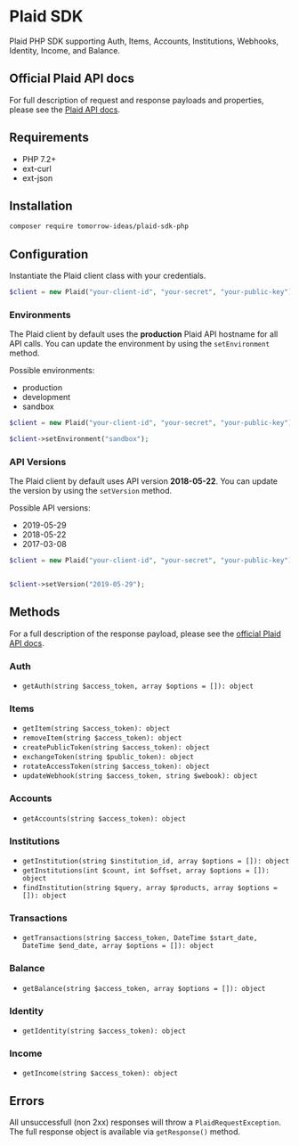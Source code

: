 # Plaid SDK
Plaid PHP SDK supporting Auth, Items, Accounts, Institutions, Webhooks, Identity, Income, and Balance.

## Official Plaid API docs
For full description of request and response payloads and properties, please see the [Plaid API docs](https://plaid.com/docs/).

## Requirements
* PHP 7.2+
* ext-curl
* ext-json

## Installation
```bash
composer require tomorrow-ideas/plaid-sdk-php
````

## Configuration
Instantiate the Plaid client class with your credentials.

```php
$client = new Plaid("your-client-id", "your-secret", "your-public-key");
```

### Environments
The Plaid client by default uses the **production** Plaid API hostname for all API calls. You can update the environment by using the ```setEnvironment``` method.

Possible environments:

* production
* development
* sandbox

```php
$client = new Plaid("your-client-id", "your-secret", "your-public-key");

$client->setEnvironment("sandbox");
```

### API Versions
The Plaid client by default uses API version **2018-05-22**. You can update the version by using the ```setVersion``` method.

Possible API versions:

* 2019-05-29
* 2018-05-22
* 2017-03-08

```php
$client = new Plaid("your-client-id", "your-secret", "your-public-key");


$client->setVersion("2019-05-29");
```

## Methods

For a full description of the response payload, please see the [official Plaid API docs](https://plaid.com/docs/).

### Auth
* ```getAuth(string $access_token, array $options = []): object```

### Items
* ```getItem(string $access_token): object```
* ```removeItem(string $access_token): object```
* ```createPublicToken(string $access_token): object```
* ```exchangeToken(string $public_token): object```
* ```rotateAccessToken(string $access_token): object```
* ```updateWebhook(string $access_token, string $webook): object```

### Accounts
* ```getAccounts(string $access_token): object```

### Institutions
* ```getInstitution(string $institution_id, array $options = []): object```
* ```getInstitutions(int $count, int $offset, array $options = []): object```
* ```findInstitution(string $query, array $products, array $options = []): object```

### Transactions
* ```getTransactions(string $access_token, DateTime $start_date, DateTime $end_date, array $options = []): object```

### Balance
* ```getBalance(string $access_token, array $options = []): object```

### Identity
* ```getIdentity(string $access_token): object```

### Income
* ```getIncome(string $access_token): object```

## Errors
All unsuccessfull (non 2xx) responses will throw a ```PlaidRequestException```. The full response object is available via ```getResponse()``` method.

